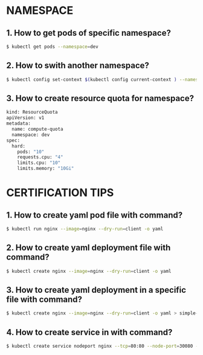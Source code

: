 # NAMESPACE
## 1. How to get pods of specific namespace?
```bash
$ kubectl get pods --namespace=dev
```
## 2. How to swith another namespace?
```bash
$ kubectl config set-context $(kubectl config current-context ) --namespace=dev
```
## 3. How to create resource quota for namespace?
```bash
kind: ResourceQuota
apiVersion: v1
metadata:
  name: compute-quota
  namespace: dev
spec: 
  hard:
    pods: "10"
    requests.cpu: "4"
    limits.cpu: "10"
    limits.memory: "10Gi"
```
# CERTIFICATION TIPS
## 1. How to create yaml pod file with command?
```bash
$ kubectl run nginx --image=nginx --dry-run=client -o yaml
```
## 2. How to create yaml deployment file with command?
```bash
$ kubectl create nginx --image=nginx --dry-run=client -o yaml
```
## 3. How to create yaml deployment  in a specific file with command?
```bash
$ kubectl create nginx --image=nginx --dry-run=client -o yaml > simple-deploy.yaml
```
## 4. How to create service in with command?
```bash
$ kubectl create service nodeport nginx --tcp=80:80 --node-port=30080 --dry-run=client -o yaml

 
```


